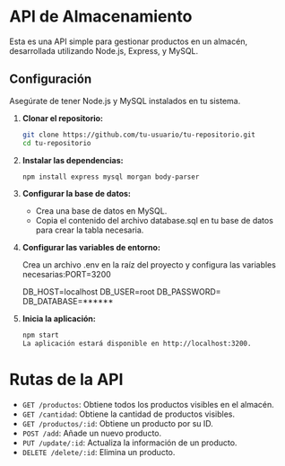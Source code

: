 # API de Almacenamiento

Esta es una API simple para gestionar productos en un almacén, desarrollada utilizando Node.js, Express, y MySQL.

## Configuración

Asegúrate de tener Node.js y MySQL instalados en tu sistema.

1. **Clonar el repositorio:**
   ```bash
   git clone https://github.com/tu-usuario/tu-repositorio.git
   cd tu-repositorio

3. **Instalar las dependencias:**
   ```bash
   npm install express mysql morgan body-parser
   
3. **Configurar la base de datos:**

   - Crea una base de datos en MySQL.
   - Copia el contenido del archivo database.sql en tu base de datos para crear la tabla necesaria.

4. **Configurar las variables de entorno:**

   Crea un archivo .env en la raíz del proyecto y configura las variables necesarias:PORT=3200

    DB_HOST=localhost
    DB_USER=root
    DB_PASSWORD=
    DB_DATABASE=******

5. **Inicia la aplicación:**
   ```bash
   npm start
   La aplicación estará disponible en http://localhost:3200.


# Rutas de la API

- `GET /productos`: Obtiene todos los productos visibles en el almacén.
- `GET /cantidad`: Obtiene la cantidad de productos visibles.
- `GET /productos/:id`: Obtiene un producto por su ID.
- `POST /add`: Añade un nuevo producto.
- `PUT /update/:id`: Actualiza la información de un producto.
- `DELETE /delete/:id`: Elimina un producto.



